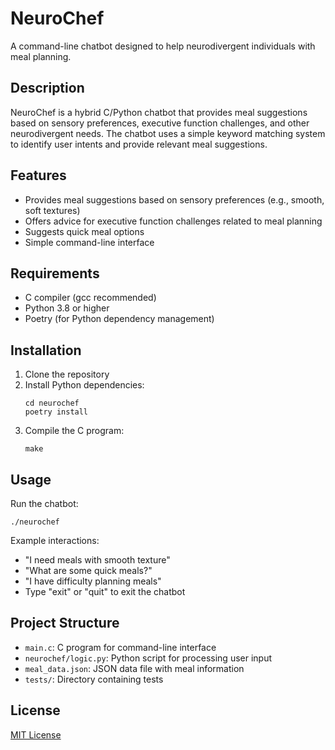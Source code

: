 # NeuroChef

A command-line chatbot designed to help neurodivergent individuals with meal planning.

## Description

NeuroChef is a hybrid C/Python chatbot that provides meal suggestions based on sensory preferences, executive function challenges, and other neurodivergent needs. The chatbot uses a simple keyword matching system to identify user intents and provide relevant meal suggestions.

## Features

- Provides meal suggestions based on sensory preferences (e.g., smooth, soft textures)
- Offers advice for executive function challenges related to meal planning
- Suggests quick meal options
- Simple command-line interface

## Requirements

- C compiler (gcc recommended)
- Python 3.8 or higher
- Poetry (for Python dependency management)

## Installation

1. Clone the repository
2. Install Python dependencies:
   ```
   cd neurochef
   poetry install
   ```
3. Compile the C program:
   ```
   make
   ```

## Usage

Run the chatbot:
```
./neurochef
```

Example interactions:
- "I need meals with smooth texture"
- "What are some quick meals?"
- "I have difficulty planning meals"
- Type "exit" or "quit" to exit the chatbot

## Project Structure

- `main.c`: C program for command-line interface
- `neurochef/logic.py`: Python script for processing user input
- `meal_data.json`: JSON data file with meal information
- `tests/`: Directory containing tests

## License

[MIT License](LICENSE)

